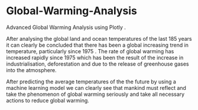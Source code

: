 # Global-Warming-Analysis
Advanced Global Warming Analysis using Plotly . 

After analysing the global land and ocean temperatures of the last 185 years it can clearly be concluded  that there has been a global increasing trend in temperature, particularly since 1975 . The rate of global warming has increased rapidly since 1975 which has been the result of the increase in industrialisation, deforestation and due to the release of greenhouse gases into the atmosphere. 

After predicting the average temperatures of the the future by using a machine learning model we can clearly see that mankind must reflect and take the phenomenon of global warming seriously  and take all necessary actions to reduce global warming.

